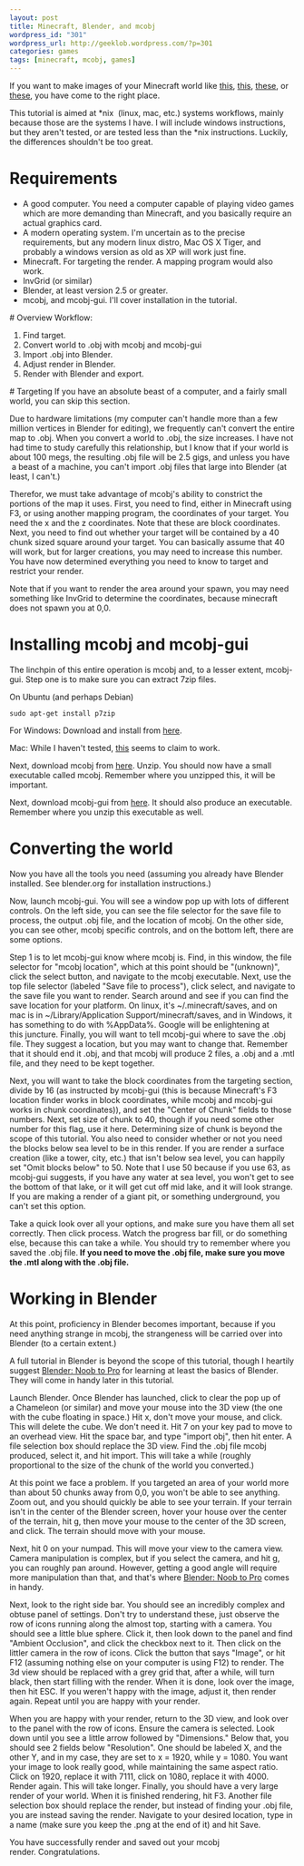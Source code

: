```yaml
--- 
layout: post
title: Minecraft, Blender, and mcobj
wordpress_id: "301"
wordpress_url: http://geeklob.wordpress.com/?p=301
categories: games
tags: [minecraft, mcobj, games]
---
```

If you want to make images of your Minecraft world like <a href="http://i.imgur.com/c3Nsv.jpg">this</a>, <a href="http://i.imgur.com/hUxFo.jpg">this</a>, <a href="http://www.flickr.com/photos/macs4all/sets/72157626566696220/">these</a>, or <a href="http://quag.imgur.com/minecraft__blender">these</a>, you have come to the right place.

This tutorial is aimed at *nix  (linux, mac, etc.) systems workflows, mainly because those are the systems I have. I will include windows instructions, but they aren't tested, or are tested less than the *nix instructions. Luckily, the differences shouldn't be too great.

# Requirements
<ul>
	<li>A good computer. You need a computer capable of playing video games which are more demanding than Minecraft, and you basically require an actual graphics card.</li>
	<li>A modern operating system. I'm uncertain as to the precise requirements, but any modern linux distro, Mac OS X Tiger, and probably a windows version as old as XP will work just fine.</li>
	<li>Minecraft. For targeting the render. A mapping program would also work.</li>
	<li>InvGrid (or similar)</li>
	<li>Blender, at least version 2.5 or greater.</li>
	<li>mcobj, and mcobj-gui. I'll cover installation in the tutorial.</li>
</ul>
# Overview
Workflow:
<ol>
	<li>Find target.</li>
	<li>Convert world to .obj with mcobj and mcobj-gui</li>
	<li>Import .obj into Blender.</li>
	<li>Adjust render in Blender.</li>
	<li>Render with Blender and export.</li>
</ol>
# Targeting
If you have an absolute beast of a computer, and a fairly small world, you can skip this section.

Due to hardware limitations (my computer can't handle more than a few million vertices in Blender for editing), we frequently can't convert the entire map to .obj. When you convert a world to .obj, the size increases. I have not had time to study carefully this relationship, but I know that if your world is about 100 megs, the resulting .obj file will be 2.5 gigs, and unless you have  a beast of a machine, you can't import .obj files that large into Blender (at least, I can't.)

Therefor, we must take advantage of mcobj's ability to constrict the portions of the map it uses. First, you need to find, either in Minecraft using F3, or using another mapping program, the coordinates of your target. You need the x and the z coordinates. Note that these are block coordinates. Next, you need to find out whether your target will be contained by a 40 chunk sized square around your target. You can basically assume that 40 will work, but for larger creations, you may need to increase this number. You have now determined everything you need to know to target and restrict your render.

Note that if you want to render the area around your spawn, you may need something like InvGrid to determine the coordinates, because minecraft does not spawn you at 0,0.
# Installing mcobj and mcobj-gui
The linchpin of this entire operation is mcobj and, to a lesser extent, mcobj-gui. Step one is to make sure you can extract 7zip files.

On Ubuntu (and perhaps Debian)

`sudo apt-get install p7zip`

For Windows: Download and install from <a href="http://www.7-zip.org/">here</a>.

Mac: While I haven't tested, <a href="http://www.macupdate.com/app/mac/19139/ez7z">this</a> seems to claim to work.

Next, download mcobj from <a href="https://github.com/quag/mcobj">here</a>. Unzip. You should now have a small executable called mcobj. Remember where you unzipped this, it will be important.

Next, download mcobj-gui from <a href="http://code.google.com/p/mcobj-gui/">here</a>. It should also produce an executable. Remember where you unzip this executable as well.
# Converting the world
Now you have all the tools you need (assuming you already have Blender installed. See blender.org for installation instructions.)

Now, launch mcobj-gui. You will see a window pop up with lots of different controls. On the left side, you can see the file selector for the save file to process, the output .obj file, and the location of mcobj. On the other side, you can see other, mcobj specific controls, and on the bottom left, there are some options.

Step 1 is to let mcobj-gui know where mcobj is. Find, in this window, the file selector for "mcobj location", which at this point should be "(unknown)", click the select button, and navigate to the mcobj executable. Next, use the top file selector (labeled "Save file to process"), click select, and navigate to the save file you want to render. Search around and see if you can find the save location for your platform. On linux, it's ~/.minecraft/saves, and on mac is in ~/Library/Application Support/minecraft/saves, and in Windows, it has something to do with %AppData%. Google will be enlightening at this juncture. Finally, you will want to tell mcobj-gui where to save the .obj file. They suggest a location, but you may want to change that. Remember that it should end it .obj, and that mcobj will produce 2 files, a .obj and a .mtl file, and they need to be kept together.

Next, you will want to take the block coordinates from the targeting section, divide by 16 (as instructed by mcobj-gui (this is because Minecraft's F3 location finder works in block coordinates, while mcobj and mcobj-gui works in chunk coordinates)), and set the "Center of Chunk" fields to those numbers. Next, set size of chunk to 40, though if you need some other number for this flag, use it here. Determining size of chunk is beyond the scope of this tutorial. You also need to consider whether or not you need the blocks below sea level to be in this render. If you are render a surface creation (like a tower, city, etc.) that isn't below sea level, you can happily set "Omit blocks below" to 50. Note that I use 50 because if you use 63, as mcobj-gui suggests, if you have any water at sea level, you won't get to see the bottom of that lake, or it will get cut off mid lake, and it will look strange. If you are making a render of a giant pit, or something underground, you can't set this option.

Take a quick look over all your options, and make sure you have them all set correctly. Then click process. Watch the progress bar fill, or do something else, because this can take a while. You should try to remember where you saved the .obj file.<strong> If you need to move the .obj file, make sure you move the .mtl along with the .obj file.</strong>
# Working in Blender
At this point, proficiency in Blender becomes important, because if you need anything strange in mcobj, the strangeness will be carried over into Blender (to a certain extent.)

A full tutorial in Blender is beyond the scope of this tutorial, though I heartily suggest <a href="http://en.wikibooks.org/wiki/Blender_3D:_Noob_to_Pro">Blender: Noob to Pro</a> for learning at least the basics of Blender. They will come in handy later in this tutorial.

Launch Blender. Once Blender has launched, click to clear the pop up of a Chameleon (or similar) and move your mouse into the 3D view (the one with the cube floating in space.) Hit x, don't move your mouse, and click. This will delete the cube. We don't need it. Hit 7 on your key pad to move to an overhead view. Hit the space bar, and type "import obj", then hit enter. A file selection box should replace the 3D view. Find the .obj file mcobj produced, select it, and hit import. This will take a while (roughly proportional to the size of the chunk of the world you converted.)

At this point we face a problem. If you targeted an area of your world more than about 50 chunks away from 0,0, you won't be able to see anything. Zoom out, and you should quickly be able to see your terrain. If your terrain isn't in the center of the Blender screen, hover your house over the center of the terrain, hit g, then move your mouse to the center of the 3D screen, and click. The terrain should move with your mouse.

Next, hit 0 on your numpad. This will move your view to the camera view. Camera manipulation is complex, but if you select the camera, and hit g, you can roughly pan around. However, getting a good angle will require more manipulation than that, and that's where <a href="http://en.wikibooks.org/wiki/Blender_3D:_Noob_to_Pro">Blender: Noob to Pro</a> comes in handy.

Next, look to the right side bar. You should see an incredibly complex and obtuse panel of settings. Don't try to understand these, just observe the row of icons running along the almost top, starting with a camera. You should see a little blue sphere. Click it, then look down to the panel and find "Ambient Occlusion", and click the checkbox next to it. Then click on the littler camera in the row of icons. Click the button that says "Image", or hit F12 (assuming nothing else on your computer is using F12) to render. The 3d view should be replaced with a grey grid that, after a while, will turn black, then start filling with the render. When it is done, look over the image, then hit ESC. If you weren't happy with the image, adjust it, then render again. Repeat until you are happy with your render.

When you are happy with your render, return to the 3D view, and look over to the panel with the row of icons. Ensure the camera is selected. Look down until you see a little arrow followed by "Dimensions." Below that, you should see 2 fields below "Resolution". One should be labeled X, and the other Y, and in my case, they are set to x = 1920, while y = 1080. You want your image to look really good, while maintaining the same aspect ratio. Click on 1920, replace it with 7111, click on 1080, replace it with 4000. Render again. This will take longer. Finally, you should have a very large render of your world. When it is finished rendering, hit F3. Another file selection box should replace the render, but instead of finding your .obj file, you are instead saving the render. Navigate to your desired location, type in a name (make sure you keep the .png at the end of it) and hit Save.

You have successfully render and saved out your mcobj render. Congratulations.
